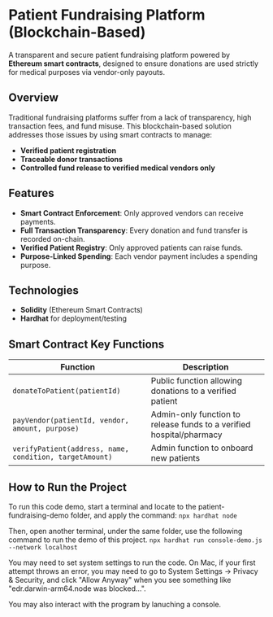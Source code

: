 #  Patient Fundraising Platform (Blockchain-Based)

A transparent and secure patient fundraising platform powered by **Ethereum smart contracts**, designed to ensure donations are used strictly for medical purposes via vendor-only payouts.

##  Overview

Traditional fundraising platforms suffer from a lack of transparency, high transaction fees, and fund misuse. This blockchain-based solution addresses those issues by using smart contracts to manage:

- **Verified patient registration**
- **Traceable donor transactions**
- **Controlled fund release to verified medical vendors only**
##  Features

-  **Smart Contract Enforcement**: Only approved vendors can receive payments.
-  **Full Transaction Transparency**: Every donation and fund transfer is recorded on-chain.
-  **Verified Patient Registry**: Only approved patients can raise funds.
-  **Purpose-Linked Spending**: Each vendor payment includes a spending purpose.

##  Technologies

- **Solidity** (Ethereum Smart Contracts)
- **Hardhat** for deployment/testing

##  Smart Contract Key Functions

| Function | Description |
|---------|-------------|
| `donateToPatient(patientId)` | Public function allowing donations to a verified patient |
| `payVendor(patientId, vendor, amount, purpose)` | Admin-only function to release funds to a verified hospital/pharmacy |
| `verifyPatient(address, name, condition, targetAmount)` | Admin function to onboard new patients |

## How to Run the Project

To run this code demo, start a terminal and locate to the patient-fundraising-demo folder, and apply the command:
`npx hardhat node`

Then, open another terminal, under the same folder, use the following command to run the demo of this project.
`npx hardhat run console-demo.js --network localhost`

You may need to set system settings to run the code. On Mac, if your first attempt throws an error, you may need to go to System Settings -> Privacy & Security, and click "Allow Anyway" when you see something like "edr.darwin-arm64.node was blocked...".

You may also interact with the program by lanuching a console. 
